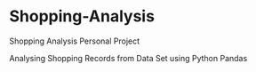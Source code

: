 # Shopping-Analysis
Shopping Analysis Personal Project 


Analysing Shopping Records from Data Set using Python Pandas 
